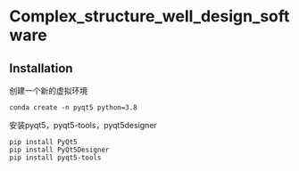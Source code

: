 # Complex_structure_well_design_software
## Installation
创建一个新的虚拟环境
```
conda create -n pyqt5 python=3.8
```
安装pyqt5，pyqt5-tools，pyqt5designer
```
pip install PyQt5
pip install PyQt5Designer
pip install pyqt5-tools
```

